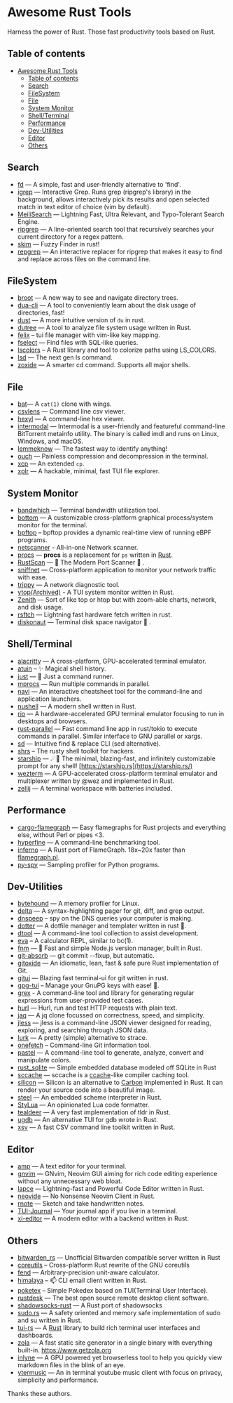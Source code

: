 # Awesome Rust Tools

Harness the power of Rust. Those fast productivity tools based on Rust.

## Table of contents

- [Awesome Rust Tools](#awesome-rust-tools)
  - [Table of contents](#table-of-contents)
  - [Search](#search)
  - [FileSystem](#filesystem)
  - [File](#file)
  - [System Monitor](#system-monitor)
  - [Shell/Terminal](#shellterminal)
  - [Performance](#performance)
  - [Dev-Utilities](#dev-utilities)
  - [Editor](#editor)
  - [Others](#others)

## Search

- [fd](https://github.com/sharkdp/fd) — A simple, fast and user-friendly alternative to 'find'.
- [igrep](https://github.com/konradsz/igrep) — Interactive Grep. Runs grep (ripgrep's library) in the background, allows interactively pick its results and open selected match in text editor of choice (vim by default).
- [MeiliSearch](https://github.com/meilisearch/MeiliSearch) — Lightning Fast, Ultra Relevant, and Typo-Tolerant Search Engine.
- [ripgrep](https://github.com/BurntSushi/ripgrep) — A line-oriented search tool that recursively searches your current directory for a regex pattern.
- [skim](https://github.com/lotabout/skim) — Fuzzy Finder in rust!
- [repgrep](https://github.com/acheronfail/repgrep) — An interactive replacer for ripgrep that makes it easy to find and replace across files on the command line.

## FileSystem

- [broot](https://github.com/Canop/broot) — A new way to see and navigate directory trees.
- [dua-cli](https://github.com/Byron/dua-cli) — A tool to conveniently learn about the disk usage of directories, fast!
- [dust](https://github.com/bootandy/dust) — A more intuitive version of `du` in rust.
- [dutree](https://github.com/nachoparker/dutree) — A tool to analyze file system usage written in Rust.
- [felix](https://github.com/kyoheiu/felix) – tui file manager with vim-like key mapping.
- [fselect](https://github.com/jhspetersson/fselect) — Find files with SQL-like queries.
- [lscolors](https://github.com/sharkdp/lscolors) – A Rust library and tool to colorize paths using LS_COLORS.
- [lsd](https://github.com/Peltoche/lsd) — The next gen ls command.
- [zoxide](https://github.com/ajeetdsouza/zoxide) — A smarter cd command. Supports all major shells.

## File

- [bat](https://github.com/sharkdp/bat)— A `cat(1)` clone with wings.
- [csvlens](https://github.com/YS-L/csvlens) — Command line csv viewer.
- [hexyl](https://github.com/sharkdp/hexyl) — A command-line hex viewer.
- [intermodal](https://github.com/casey/intermodal) — Intermodal is a user-friendly and featureful command-line BitTorrent metainfo utility. The binary is called imdl and runs on Linux, Windows, and macOS.
- [lemmeknow](https://github.com/swanandx/lemmeknow) — The fastest way to identify anything!
- [ouch](https://github.com/ouch-org/ouch) — Painless compression and decompression in the terminal.
- [xcp](https://github.com/tarka/xcp) — An extended `cp`.
- [xplr](https://github.com/sayanarijit/xplr) — A hackable, minimal, fast TUI file explorer.

## System Monitor

- [bandwhich](https://github.com/imsnif/bandwhich) — Terminal bandwidth utilization tool.
- [bottom](https://github.com/ClementTsang/bottom) — A customizable cross-platform graphical process/system monitor for the terminal.
- [bpftop](https://github.com/Netflix/bpftop) – bpftop provides a dynamic real-time view of running eBPF programs.
- [netscanner](https://github.com/Chleba/netscanner) - All-in-one Network scanner.
- [procs](https://github.com/dalance/procs) — **procs** is a replacement for `ps` written in [Rust](https://www.rust-lang.org/).
- [RustScan](https://github.com/RustScan/RustScan) — 🤖 The Modern Port Scanner 🤖 .
- [sniffnet](https://github.com/GyulyVGC/sniffnet) — Cross-platform application to monitor your network traffic with ease.
- [trippy](https://github.com/fujiapple852/trippy) — A network diagnostic tool.
- [ytop(Archived)](https://github.com/cjbassi/ytop) - A TUI system monitor written in Rust.
- [Zenith](https://github.com/bvaisvil/zenith) — Sort of like top or htop but with zoom-able charts, network, and disk usage.
- [rsftch](https://github.com/charklie/rsftch) — Lightning fast hardware fetch written in rust.
- [diskonaut](https://github.com/imsnif/diskonaut) — Terminal disk space navigator 🔭 .

## Shell/Terminal

- [alacritty](https://github.com/alacritty/alacritty) — A cross-platform, GPU-accelerated terminal emulator.
- [atuin](https://github.com/atuinsh/atuin) – ✨ Magical shell history.
- [just](https://github.com/casey/just) — 🤖 Just a command runner.
- [mprocs](https://github.com/pvolok/mprocs) — Run multiple commands in parallel.
- [navi](https://github.com/denisidoro/navi) — An interactive cheatsheet tool for the command-line and application launchers.
- [nushell](https://github.com/nushell/nushell) — A modern shell written in Rust.
- [rio](https://github.com/raphamorim/rio) — A hardware-accelerated GPU terminal emulator focusing to run in desktops and browsers.
- [rust-parallel](https://github.com/aaronriekenberg/rust-parallel) — Fast command line app in rust/tokio to execute commands in parallel. Similar interface to GNU parallel or xargs.
- [sd](https://github.com/chmln/sd) — Intuitive find & replace CLI (sed alternative).
- [shrs](https://github.com/MrPicklePinosaur/shrs) – The rusty shell toolkit for hackers.
- [starship](https://github.com/starship/starship) — ☄🌌️ The minimal, blazing-fast, and infinitely customizable prompt for any shell! [https://starship.rs](https://starship.rs/)
- [wezterm](https://github.com/wez/wezterm) — A GPU-accelerated cross-platform terminal emulator and multiplexer written by @wez and implemented in Rust.
- [zellij](https://github.com/zellij-org/zellij) — A terminal workspace with batteries included.

## Performance

- [cargo-flamegraph](https://github.com/ferrous-systems/cargo-flamegraph) — Easy flamegraphs for Rust projects and everything else, without Perl or pipes <3.
- [hyperfine](https://github.com/sharkdp/hyperfine) — A command-line benchmarking tool.
- [inferno](https://github.com/jonhoo/inferno) — A Rust port of FlameGraph. 18x~20x faster than [flamegraph.pl](https://github.com/brendangregg/FlameGraph/blob/master/flamegraph.pl).
- [py-spy](https://github.com/benfred/py-spy) — Sampling profiler for Python programs.

## Dev-Utilities

- [bytehound](https://github.com/koute/memory-profiler) — A memory profiler for Linux.
- [delta](https://github.com/dandavison/delta) — A syntax-highlighting pager for git, diff, and grep output.
- [dnspeep](https://github.com/jvns/dnspeep) – spy on the DNS queries your computer is making.
- [dotter](https://github.com/SuperCuber/dotter) — A dotfile manager and templater written in rust 🦀.
- [dtool](https://github.com/guoxbin/dtool) — A command-line tool collection to assist development.
- [eva](https://github.com/nerdypepper/eva) – A calculator REPL, similar to bc(1).
- [fnm](https://github.com/Schniz/fnm) — 🚀 Fast and simple Node.js version manager, built in Rust.
- [git-absorb](https://github.com/tummychow/git-absorb) — git commit --fixup, but automatic.
- [gitoxide](https://github.com/Byron/gitoxide) — An idiomatic, lean, fast & safe pure Rust implementation of Git.
- [gitui](https://github.com/extrawurst/gitui) — Blazing fast terminal-ui for git written in rust.
- [gpg-tui](https://github.com/orhun/gpg-tui) – Manage your GnuPG keys with ease! 🔐.
- [grex](https://github.com/pemistahl/grex) - A command-line tool and library for generating regular expressions from user-provided test cases.
- [hurl](https://github.com/Orange-OpenSource/hurl) — Hurl, run and test HTTP requests with plain text.
- [jaq](https://github.com/01mf02/jaq) — A jq clone focussed on correctness, speed, and simplicity.
- [jless](https://github.com/PaulJuliusMartinez/jless) — jless is a command-line JSON viewer designed for reading, exploring, and searching through JSON data.
- [lurk](https://github.com/JakWai01/lurk) — A pretty (simple) alternative to strace.
- [onefetch](https://github.com/o2sh/onefetch) – Command-line Git information tool.
- [pastel](https://github.com/sharkdp/pastel) — A command-line tool to generate, analyze, convert and manipulate colors.
- [rust_sqlite](https://github.com/joaoh82/rust_sqlite) — Simple embedded database modeled off SQLite in Rust
- [sccache](https://github.com/mozilla/sccache) — sccache is a [ccache](https://ccache.dev/)-like compiler caching tool.
- [silicon](https://github.com/Aloxaf/silicon) — Silicon is an alternative to [Carbon](https://github.com/dawnlabs/carbon) implemented in Rust. It can render your source code into a beautiful image.
- [steel](https://github.com/mattwparas/steel) — An embedded scheme interpreter in Rust.
- [StyLua](https://github.com/JohnnyMorganz/StyLua) — An opinionated Lua code formatter.
- [tealdeer](https://github.com/dbrgn/tealdeer) — A very fast implementation of tldr in Rust.
- [ugdb](https://github.com/ftilde/ugdb) — An alternative TUI for gdb wrote in Rust.
- [xsv](https://github.com/BurntSushi/xsv) — A fast CSV command line toolkit written in Rust.

## Editor

- [amp](https://github.com/jmacdonald/amp) — A text editor for your terminal.
- [gnvim](https://github.com/vhakulinen/gnvim) — GNvim, Neovim GUI aiming for rich code editing experience without any unnecessary web bloat.
- [lapce](https://github.com/lapce/lapce) — Lightning-fast and Powerful Code Editor written in Rust.
- [neovide](https://github.com/Kethku/neovide) — No Nonsense Neovim Client in Rust.
- [rnote](https://github.com/flxzt/rnote) — Sketch and take handwritten notes.
- [TUI-Journal](https://github.com/AmmarAbouZor/tui-journal) — Your journal app if you live in a terminal.
- [xi-editor](https://github.com/xi-editor/xi-editor) — A modern editor with a backend written in Rust.

## Others

- [bitwarden_rs](https://github.com/dani-garcia/bitwarden_rs) — Unofficial Bitwarden compatible server written in Rust
- [coreutils](https://github.com/uutils/coreutils) – Cross-platform Rust rewrite of the GNU coreutils
- [fend](https://github.com/printfn/fend) — Arbitrary-precision unit-aware calculator.
- [himalaya](https://github.com/soywod/himalaya) – 📫 CLI email client written in Rust.
- [poketex](https://github.com/ckaznable/poketex) – Simple Pokedex based on TUI(Terminal User Interface).
- [rustdesk](https://github.com/rustdesk/rustdesk) — The best open source remote desktop client software.
- [shadowsocks-rust](https://github.com/shadowsocks/shadowsocks-rust) — A Rust port of shadowsocks
- [sudo.rs](https://github.com/memorysafety/sudo-rs) — A safety oriented and memory safe implementation of sudo and su written in Rust.
- [tui-rs](https://github.com/fdehau/tui-rs) — A [Rust](https://www.rust-lang.org/) library to build rich terminal user interfaces and dashboards.
- [zola](https://github.com/getzola/zola) — A fast static site generator in a single binary with everything built-in. https://www.getzola.org
- [inlyne](https://github.com/Inlyne-Project/inlyne) — A GPU powered yet browserless tool to help you quickly view markdown files in the blink of an eye.
- [ytermusic](https://github.com/ccgauche/ytermusic) — An in terminal youtube music client with focus on privacy, simplicity and performance.

Thanks these authors.
